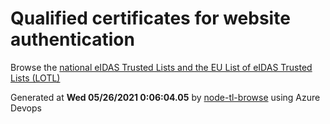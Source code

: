 # Qualified certificates for website authentication 
 Browse the [national eIDAS Trusted Lists and the EU List of eIDAS Trusted Lists (LOTL)](https://webgate.ec.europa.eu/tl-browser/#/) 
 
 
Generated at **Wed 05/26/2021  0:06:04.05** by [node-tl-browse](https://github.com/ymedlop/node-tl-browser) using Azure Devops 
